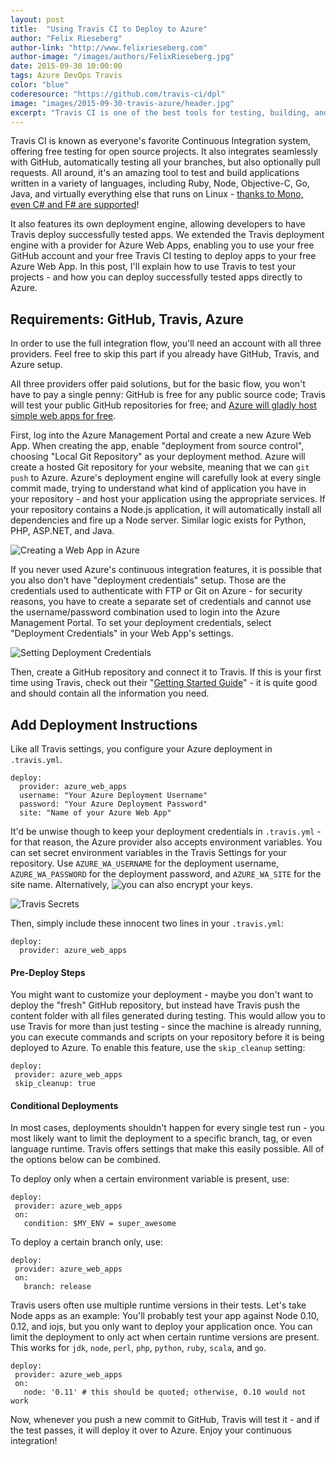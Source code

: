 ```yaml
---
layout: post
title:  "Using Travis CI to Deploy to Azure"
author: "Felix Rieseberg"
author-link: "http://www.felixrieseberg.com"
author-image: "/images/authors/FelixRieseberg.jpg"
date: 2015-09-30 10:00:00
tags: Azure DevOps Travis
color: "blue"
coderesource: "https://github.com/travis-ci/dpl"
image: "images/2015-09-30-travis-azure/header.jpg"
excerpt: "Travis CI is one of the best tools for testing, building, and deploying apps. Learn how to deploy apps to Azure Web Apps!"
---
```


Travis CI is known as everyone's favorite Continuous Integration system, offering free testing for open source projects. It also integrates seamlessly with GitHub, automatically testing all your branches, but also optionally pull requests. All around, it's an amazing tool to test and build applications written in a variety of languages, including Ruby, Node, Objective-C, Go, Java, and virtually everything else that runs on Linux - [thanks to Mono, even C# and F# are supported](http://docs.travis-ci.com/user/languages/csharp/)!

It also features its own deployment engine, allowing developers to have Travis deploy successfully tested apps. We extended the Travis deployment engine with a provider for Azure Web Apps, enabling you to use your free GitHub account and your free Travis CI testing to deploy apps to your free Azure Web App. In this post, I'll explain how to use Travis to test your projects - and how you can deploy successfully tested apps directly to Azure.

## Requirements: GitHub, Travis, Azure
In order to use the full integration flow, you'll need an account with all three providers. Feel free to skip this part if you already have GitHub, Travis, and Azure setup.

All three providers offer paid solutions, but for the basic flow, you won't have to pay a single penny: GitHub is free for any public source code; Travis will test your public GitHub repositories for free; and [Azure will gladly host simple web apps for free](https://azure.microsoft.com/en-us/pricing/details/app-service/).

First, log into the Azure Management Portal and create a new Azure Web App. When creating the app, enable "deployment from source control", choosing "Local Git Repository" as your deployment method. Azure will create a hosted Git repository for your website, meaning that we can `git push` to Azure. Azure's deployment engine will carefully look at every single commit made, trying to understand what kind of application you have in your repository - and host your application using the appropriate services. If your repository contains a Node.js application, it will automatically install all dependencies and fire up a Node server. Similar logic exists for Python, PHP, ASP.NET, and Java.

![Creating a Web App in Azure]({{site.baseurl}}/images/2015-09-30-travis-azure/webappgit.png)

If you never used Azure's continuous integration features, it is possible that you also don't have "deployment credentials" setup. Those are the credentials used to authenticate with FTP or Git on Azure - for security reasons, you have to create a separate set of credentials and cannot use the username/password combination used to login into the Azure Management Portal. To set your deployment credentials, select "Deployment Credentials" in your Web App's settings.

![Setting Deployment Credentials]({{site.baseurl}}/images/2015-09-30-travis-azure/webappdplcredentials.png)

Then, create a GitHub repository and connect it to Travis. If this is your first time using Travis, check out their "[Getting Started Guide](http://docs.travis-ci.com/user/getting-started/)" - it is quite good and should contain all the information you need. 

## Add Deployment Instructions
Like all Travis settings, you configure your Azure deployment in `.travis.yml`. 

```
deploy:
  provider: azure_web_apps
  username: "Your Azure Deployment Username"
  password: "Your Azure Deployment Password"
  site: "Name of your Azure Web App"
```

It'd be unwise though to keep your deployment credentials in `.travis.yml` - for that reason, the Azure provider also accepts environment variables. You can set secret environment variables in the Travis Settings for your repository. Use `AZURE_WA_USERNAME` for the deployment username, `AZURE_WA_PASSWORD` for the deployment password, and `AZURE_WA_SITE` for the site name. Alternatively, ![you can also encrypt your keys](http://docs.travis-ci.com/user/encryption-keys/).

![Travis Secrets]({{site.baseurl}}/images/2015-09-30-travis-azure/traviscredentials.png)

Then, simply include these innocent two lines in your `.travis.yml`:

```
deploy:
  provider: azure_web_apps
```

#### Pre-Deploy Steps
You might want to customize your deployment - maybe you don't want to deploy the "fresh" GitHub repository, but instead have Travis push the content folder with all files generated during testing. This would allow you to use Travis for more than just testing - since the machine is already running, you can execute commands and scripts on your repository before it is being deployed to Azure. To enable this feature, use the `skip_cleanup` setting:

```
deploy:
 provider: azure_web_apps
 skip_cleanup: true
```

#### Conditional Deployments
In most cases, deployments shouldn't happen for every single test run - you most likely want to limit the deployment to a specific branch, tag, or even language runtime. Travis offers settings that make this easily possible. All of the options below can be combined.

To deploy only when a certain environment variable is present, use:
```
deploy:
 provider: azure_web_apps
 on:
   condition: $MY_ENV = super_awesome
```

To deploy a certain branch only, use:
```
deploy:
 provider: azure_web_apps
 on:
   branch: release
```

Travis users often use multiple runtime versions in their tests. Let's take Node apps as an example: You'll probably test your app against Node 0.10, 0.12, and iojs, but you only want to deploy your application once. You can limit the deployment to only act when certain runtime versions are present. This works for `jdk`, `node`, `perl`, `php`, `python`, `ruby`, `scala`, and `go`.
```
deploy:
 provider: azure_web_apps
 on:
   node: '0.11' # this should be quoted; otherwise, 0.10 would not work
```

Now, whenever you push a new commit to GitHub, Travis will test it - and if the test passes, it will deploy it over to Azure. Enjoy your continuous integration!